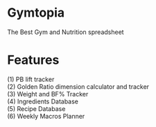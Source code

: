 # Gymtopia
The Best Gym and Nutrition spreadsheet


# Features

(1) PB lift tracker<br>
(2) Golden Ratio dimension calculator and tracker<br>
(3) Weight and BF% Tracker<br>
(4) Ingredients Database <br>
(5) Recipe Database <br>
(6) Weekly Macros Planner <br> 








